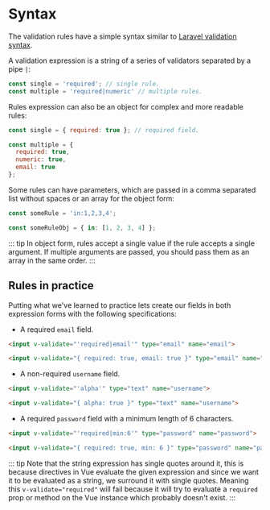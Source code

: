 # Syntax

The validation rules have a simple syntax similar to [Laravel validation syntax](https://laravel.com/docs/5.4/validation).

A validation expression is a string of a series of validators separated by a pipe `|`:

```js
const single = 'required'; // single rule.
const multiple = 'required|numeric' // multiple rules.
```

Rules expression can also be an object for complex and more readable rules:

```js
const single = { required: true }; // required field.

const multiple = {
  required: true,
  numeric: true,
  email: true
};
```

Some rules can have parameters, which are passed in a comma separated list without spaces or an array for the object form:

```js
const someRule = 'in:1,2,3,4';

const someRuleObj = { in: [1, 2, 3, 4] };
```

::: tip
  In object form, rules accept a single value if the rule accepts a single argument. If multiple arguments are passed, you should pass them as an array in the same order.
:::

## Rules in practice

Putting what we've learned to practice lets create our fields in both expression forms with the following specifications:

- A required `email` field.

```html
<input v-validate="'required|email'" type="email" name="email">

<input v-validate="{ required: true, email: true }" type="email" name="email">
```

- A non-required `username` field.

```html
<input v-validate="'alpha'" type="text" name="username">

<input v-validate="{ alpha: true }" type="text" name="username">
```

- A required `password` field with a minimum length of 6 characters.

```html
<input v-validate="'required|min:6'" type="password" name="password">

<input v-validate="{ required: true, min: 6 }" type="password" name="password">
```

::: tip
  Note that the string expression has single quotes around it, this is because directives in Vue evaluate the given expression and since we want it to be evaluated as a string, we surround it with single quotes. Meaning this `v-validate="required"` will fail because it will try to evaluate a `required` prop or method on the Vue instance which probably doesn't exist.
:::
